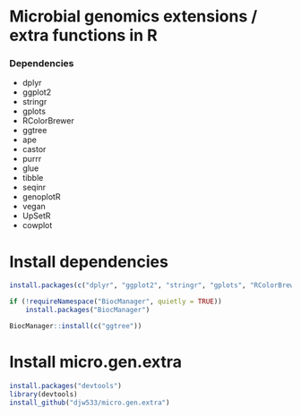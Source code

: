 # Microbial genomics extensions / extra functions in R


### Dependencies

* dplyr
* ggplot2
* stringr
* gplots
* RColorBrewer  
* ggtree
* ape
* castor
* purrr
* glue
* tibble
* seqinr
* genoplotR
* vegan
* UpSetR
* cowplot


# Install dependencies

```R
install.packages(c("dplyr", "ggplot2", "stringr", "gplots", "RColorBrewer", "ape", "castor", "purrr", "glue", "tibble", "seqinr","genoPlotR","vegan", "UpSetR", "cowplot"))

if (!requireNamespace("BiocManager", quietly = TRUE))
    install.packages("BiocManager")

BiocManager::install(c("ggtree"))
```


# Install micro.gen.extra

```R
install.packages("devtools")
library(devtools)
install_github("djw533/micro.gen.extra")
```
